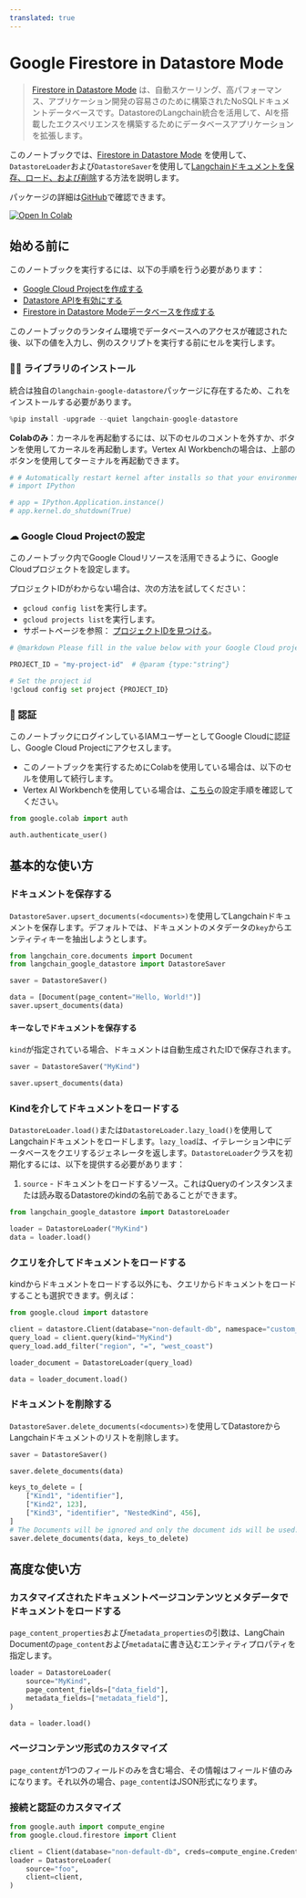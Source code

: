 ```yaml
---
translated: true
---
```


# Google Firestore in Datastore Mode

> [Firestore in Datastore Mode](https://cloud.google.com/datastore) は、自動スケーリング、高パフォーマンス、アプリケーション開発の容易さのために構築されたNoSQLドキュメントデータベースです。DatastoreのLangchain統合を活用して、AIを搭載したエクスペリエンスを構築するためにデータベースアプリケーションを拡張します。

このノートブックでは、[Firestore in Datastore Mode](https://cloud.google.com/datastore) を使用して、`DatastoreLoader`および`DatastoreSaver`を使用して[Langchainドキュメントを保存、ロード、および削除](/docs/modules/data_connection/document_loaders/)する方法を説明します。

パッケージの詳細は[GitHub](https://github.com/googleapis/langchain-google-datastore-python/)で確認できます。

[![Open In Colab](https://colab.research.google.com/assets/colab-badge.svg)](https://colab.research.google.com/github/googleapis/langchain-google-datastore-python/blob/main/docs/document_loader.ipynb)

## 始める前に

このノートブックを実行するには、以下の手順を行う必要があります：

* [Google Cloud Projectを作成する](https://developers.google.com/workspace/guides/create-project)
* [Datastore APIを有効にする](https://console.cloud.google.com/flows/enableapi?apiid=datastore.googleapis.com)
* [Firestore in Datastore Modeデータベースを作成する](https://cloud.google.com/datastore/docs/manage-databases)

このノートブックのランタイム環境でデータベースへのアクセスが確認された後、以下の値を入力し、例のスクリプトを実行する前にセルを実行します。

### 🦜🔗 ライブラリのインストール

統合は独自の`langchain-google-datastore`パッケージに存在するため、これをインストールする必要があります。

```python
%pip install -upgrade --quiet langchain-google-datastore
```

**Colabのみ**：カーネルを再起動するには、以下のセルのコメントを外すか、ボタンを使用してカーネルを再起動します。Vertex AI Workbenchの場合は、上部のボタンを使用してターミナルを再起動できます。

```python
# # Automatically restart kernel after installs so that your environment can access the new packages
# import IPython

# app = IPython.Application.instance()
# app.kernel.do_shutdown(True)
```

### ☁ Google Cloud Projectの設定

このノートブック内でGoogle Cloudリソースを活用できるように、Google Cloudプロジェクトを設定します。

プロジェクトIDがわからない場合は、次の方法を試してください：

* `gcloud config list`を実行します。
* `gcloud projects list`を実行します。
* サポートページを参照： [プロジェクトIDを見つける](https://support.google.com/googleapi/answer/7014113)。

```python
# @markdown Please fill in the value below with your Google Cloud project ID and then run the cell.

PROJECT_ID = "my-project-id"  # @param {type:"string"}

# Set the project id
!gcloud config set project {PROJECT_ID}
```

### 🔐 認証

このノートブックにログインしているIAMユーザーとしてGoogle Cloudに認証し、Google Cloud Projectにアクセスします。

- このノートブックを実行するためにColabを使用している場合は、以下のセルを使用して続行します。
- Vertex AI Workbenchを使用している場合は、[こちら](https://github.com/GoogleCloudPlatform/generative-ai/tree/main/setup-env)の設定手順を確認してください。

```python
from google.colab import auth

auth.authenticate_user()
```

## 基本的な使い方

### ドキュメントを保存する

`DatastoreSaver.upsert_documents(<documents>)`を使用してLangchainドキュメントを保存します。デフォルトでは、ドキュメントのメタデータの`key`からエンティティキーを抽出しようとします。

```python
from langchain_core.documents import Document
from langchain_google_datastore import DatastoreSaver

saver = DatastoreSaver()

data = [Document(page_content="Hello, World!")]
saver.upsert_documents(data)
```

#### キーなしでドキュメントを保存する

`kind`が指定されている場合、ドキュメントは自動生成されたIDで保存されます。

```python
saver = DatastoreSaver("MyKind")

saver.upsert_documents(data)
```

### Kindを介してドキュメントをロードする

`DatastoreLoader.load()`または`DatastoreLoader.lazy_load()`を使用してLangchainドキュメントをロードします。`lazy_load`は、イテレーション中にデータベースをクエリするジェネレータを返します。`DatastoreLoader`クラスを初期化するには、以下を提供する必要があります：
1. `source` - ドキュメントをロードするソース。これはQueryのインスタンスまたは読み取るDatastoreのkindの名前であることができます。

```python
from langchain_google_datastore import DatastoreLoader

loader = DatastoreLoader("MyKind")
data = loader.load()
```

### クエリを介してドキュメントをロードする

kindからドキュメントをロードする以外にも、クエリからドキュメントをロードすることも選択できます。例えば：

```python
from google.cloud import datastore

client = datastore.Client(database="non-default-db", namespace="custom_namespace")
query_load = client.query(kind="MyKind")
query_load.add_filter("region", "=", "west_coast")

loader_document = DatastoreLoader(query_load)

data = loader_document.load()
```

### ドキュメントを削除する

`DatastoreSaver.delete_documents(<documents>)`を使用してDatastoreからLangchainドキュメントのリストを削除します。

```python
saver = DatastoreSaver()

saver.delete_documents(data)

keys_to_delete = [
    ["Kind1", "identifier"],
    ["Kind2", 123],
    ["Kind3", "identifier", "NestedKind", 456],
]
# The Documents will be ignored and only the document ids will be used.
saver.delete_documents(data, keys_to_delete)
```

## 高度な使い方

### カスタマイズされたドキュメントページコンテンツとメタデータでドキュメントをロードする

`page_content_properties`および`metadata_properties`の引数は、LangChain Documentの`page_content`および`metadata`に書き込むエンティティプロパティを指定します。

```python
loader = DatastoreLoader(
    source="MyKind",
    page_content_fields=["data_field"],
    metadata_fields=["metadata_field"],
)

data = loader.load()
```

### ページコンテンツ形式のカスタマイズ

`page_content`が1つのフィールドのみを含む場合、その情報はフィールド値のみになります。それ以外の場合、`page_content`はJSON形式になります。

### 接続と認証のカスタマイズ

```python
from google.auth import compute_engine
from google.cloud.firestore import Client

client = Client(database="non-default-db", creds=compute_engine.Credentials())
loader = DatastoreLoader(
    source="foo",
    client=client,
)
```
